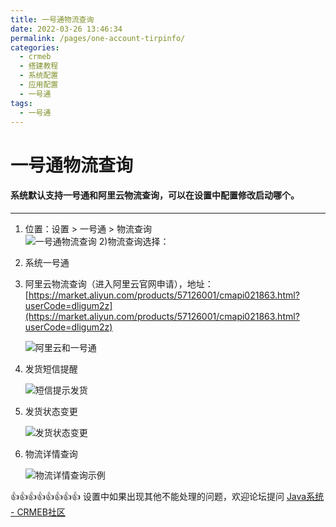```yaml
---
title: 一号通物流查询
date: 2022-03-26 13:46:34
permalink: /pages/one-account-tirpinfo/
categories:
  - crmeb
  - 搭建教程
  - 系统配置
  - 应用配置
  - 一号通
tags:
  - 一号通
---
```


# **一号通物流查询**

#### 系统默认支持一号通和阿里云物流查询，可以在设置中配置修改启动哪个。

* * *

1. 位置：设置 > 一号通 > 物流查询  
   ![一号通物流查询](https://cdn.jsdelivr.net/gh/xbdazz/mypic/img/202203301818925.png)
   2)物流查询选择：

2. 系统一号通

3. 阿里云物流查询（进入阿里云官网申请），地址：[https://market.aliyun.com/products/57126001/cmapi021863.html?userCode=dligum2z](https://market.aliyun.com/products/57126001/cmapi021863.html?userCode=dligum2z)

   ![阿里云和一号通](https://cdn.jsdelivr.net/gh/xbdazz/mypic/img/202203301818937.png)

4. 发货短信提醒

   ![短信提示发货](https://cdn.jsdelivr.net/gh/xbdazz/mypic/img/202203301827224.png)

5. 发货状态变更

   ![发货状态变更](https://cdn.jsdelivr.net/gh/xbdazz/mypic/img/202203301831622.png)

6. 物流详情查询

   ![物流详情查询示例](https://cdn.jsdelivr.net/gh/xbdazz/mypic/img/202203301833363.png)

👍👍👍👍👍👍👍👍 设置中如果出现其他不能处理的问题，欢迎论坛提问 [Java系统 - CRMEB社区](https://q.crmeb.com/?categoryId=122&sequence=0)